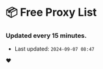 # :package: Free Proxy List
### Updated every 15 minutes.

- Last updated: `2024-09-07 08:47`

:heart:
